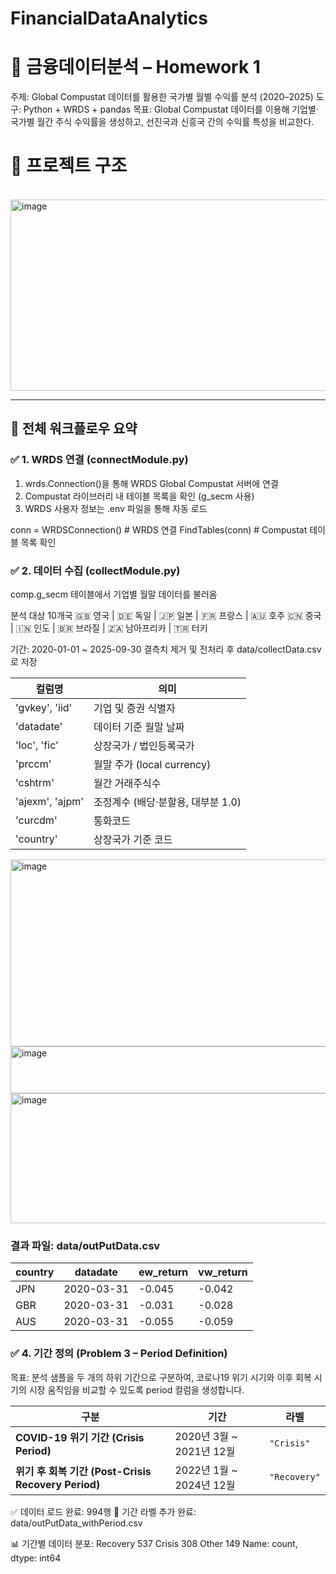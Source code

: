 # FinancialDataAnalytics

<h1> 📘 금융데이터분석 – Homework 1 </h1>

주제: Global Compustat 데이터를 활용한 국가별 월별 수익률 분석 (2020–2025)
도구: Python + WRDS + pandas
목표: Global Compustat 데이터를 이용해 기업별·국가별 월간 주식 수익률을 생성하고,
선진국과 신흥국 간의 수익률 특성을 비교한다.

<h1> 📂 프로젝트 구조 </h1>
<br>
<img width="520" height="306" alt="image" src="https://github.com/user-attachments/assets/b52e56e5-cd41-4eda-b9e1-06bfaeb22ae7" />


-------
<h2> 🚀 전체 워크플로우 요약 </h2>
<h3> ✅ 1. WRDS 연결 (connectModule.py) </h3>

1. wrds.Connection()을 통해 WRDS Global Compustat 서버에 연결
2. Compustat 라이브러리 내 테이블 목록을 확인 (g_secm 사용)
3. WRDS 사용자 정보는 .env 파일을 통해 자동 로드

conn = WRDSConnection()        # WRDS 연결
FindTables(conn)               # Compustat 테이블 목록 확인

<h3> ✅ 2. 데이터 수집 (collectModule.py) </h3>

comp.g_secm 테이블에서 기업별 월말 데이터를 불러옴

분석 대상 10개국
🇬🇧 영국 | 🇩🇪 독일 | 🇯🇵 일본 | 🇫🇷 프랑스 | 🇦🇺 호주
🇨🇳 중국 | 🇮🇳 인도 | 🇧🇷 브라질 | 🇿🇦 남아프리카 | 🇹🇷 터키

기간: 2020-01-01 ~ 2025-09-30
결측치 제거 및 전처리 후 data/collectData.csv로 저장

| 컬럼명             | 의미                     |
| --------------- | ---------------------- |
| 'gvkey', 'iid'  | 기업 및 증권 식별자            |
| 'datadate'      | 데이터 기준 월말 날짜           |
| 'loc', 'fic'    | 상장국가 / 법인등록국가          |
| 'prccm'         | 월말 주가 (local currency) |
| 'cshtrm'        | 월간 거래주식수               |
| 'ajexm', 'ajpm' | 조정계수 (배당·분할용, 대부분 1.0) |
| 'curcdm'        | 통화코드                   |
| 'country'       | 상장국가 기준 코드             |


<img width="665" height="299" alt="image" src="https://github.com/user-attachments/assets/ef432d2e-ce75-430c-a24b-0c9fcb379c07" />
<img width="579" height="75" alt="image" src="https://github.com/user-attachments/assets/aa7330b0-6300-48e1-90d2-3b73aaadbf23" />
<img width="807" height="208" alt="image" src="https://github.com/user-attachments/assets/48b30729-900c-4819-a44f-039bd0fc7b1f" />

<h3> 결과 파일: data/outPutData.csv</h3>

| country | datadate   | ew_return | vw_return |
| ------- | ---------- | --------- | --------- |
| JPN     | 2020-03-31 | -0.045    | -0.042    |
| GBR     | 2020-03-31 | -0.031    | -0.028    |
| AUS     | 2020-03-31 | -0.055    | -0.059    |


<h3> ✅ 4. 기간 정의 (Problem 3 – Period Definition) </h3>

목표:
분석 샘플을 두 개의 하위 기간으로 구분하여,
코로나19 위기 시기와 이후 회복 시기의 시장 움직임을 비교할 수 있도록 period 컬럼을 생성합니다.

| 구분                                           | 기간                   | 라벨           |
| -------------------------------------------- | -------------------- | ------------ |
| **COVID-19 위기 기간 (Crisis Period)**           | 2020년 3월 ~ 2021년 12월 | `"Crisis"`   |
| **위기 후 회복 기간 (Post-Crisis Recovery Period)** | 2022년 1월 ~ 2024년 12월 | `"Recovery"` |

✅ 데이터 로드 완료: 994행
💾 기간 라벨 추가 완료: data/outPutData_withPeriod.csv

📊 기간별 데이터 분포:
Recovery    537
Crisis      308
Other       149
Name: count, dtype: int64


